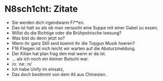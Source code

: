 # N8sch1cht: Zitate

- Sie werden dich irgendwann Fi**en.
- Das ist halt so als ob man versucht eine Suppe mit einer Gabel zu essen.
- Willst du die Richtige oder die Brühpolnische loesung?
- Was bist du denn jetzt so?
- Wenn ihr ganz Still seid koennt ihr die Topgun Musik hoeren?
- F16 Fliegen ist nich leicht wir warten auf die Absturzmeldung.
- Der Kilian hat plan frag den mal wenn er da ist.
- ... als ich noch ein kleiner Butschi war.
- /oː ˈneːːːn/
- Ich habe Unify im einsatz,
- Das doch bestimmt von dem Ali aus Chinesien.